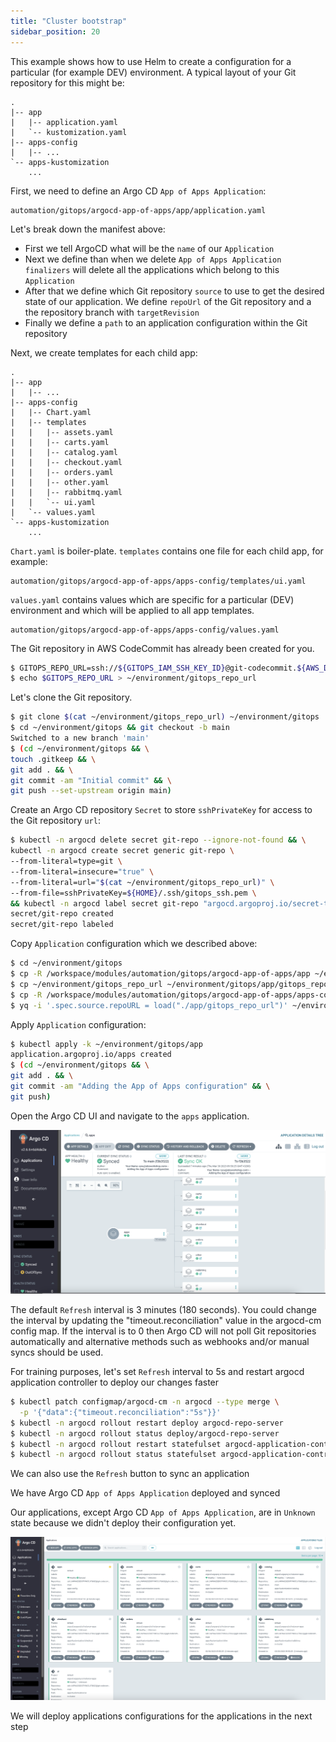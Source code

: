 ```yaml
---
title: "Cluster bootstrap"
sidebar_position: 20
---
```


This example shows how to use Helm to create a configuration for a particular (for example DEV) environment.
A typical layout of your Git repository for this might be:

```
.
|-- app
|   |-- application.yaml
|   `-- kustomization.yaml
|-- apps-config
|   |-- ...
`-- apps-kustomization
    ...
```

First, we need to define an Argo CD `App of Apps Application`:

```file
automation/gitops/argocd-app-of-apps/app/application.yaml
```

Let's break down the manifest above:

- First we tell ArgoCD what will be the `name` of our `Application`
- Next we define than when we delete `App of Apps Application` `finalizers` will delete all the applications which belong to this `Application`
- After that we define which Git repository `source` to use to get the desired state of our application. We define `repoUrl` of the Git repository and a the repository branch with `targetRevision`
- Finally we define a `path` to an application configuration within the Git repository

Next, we create templates for each child app:

```
.
|-- app
|   |-- ...
|-- apps-config
|   |-- Chart.yaml
|   |-- templates
|   |   |-- assets.yaml
|   |   |-- carts.yaml
|   |   |-- catalog.yaml
|   |   |-- checkout.yaml
|   |   |-- orders.yaml
|   |   |-- other.yaml
|   |   |-- rabbitmq.yaml
|   |   `-- ui.yaml
|   `-- values.yaml
`-- apps-kustomization
    ...
```

`Chart.yaml` is boiler-plate. `templates` contains one file for each child app, for example:

```file
automation/gitops/argocd-app-of-apps/apps-config/templates/ui.yaml
```

`values.yaml` contains values which are specific for a particular (DEV) environment and which will be applied to all app templates.

```file
automation/gitops/argocd-app-of-apps/apps-config/values.yaml
```

The Git repository in AWS CodeCommit has already been created for you.

<!-- To access Argo CD UI please use these [instructions](/docs/automation/gitops/argocd/access_argocd) -->

```bash
$ GITOPS_REPO_URL=ssh://${GITOPS_IAM_SSH_KEY_ID}@git-codecommit.${AWS_DEFAULT_REGION}.amazonaws.com/v1/repos/${EKS_CLUSTER_NAME}-gitops
$ echo $GITOPS_REPO_URL > ~/environment/gitops_repo_url
```

Let's clone the Git repository.

```bash
$ git clone $(cat ~/environment/gitops_repo_url) ~/environment/gitops
$ cd ~/environment/gitops && git checkout -b main
Switched to a new branch 'main'
$ (cd ~/environment/gitops && \
touch .gitkeep && \
git add . && \
git commit -am "Initial commit" && \
git push --set-upstream origin main)
```

Create an Argo CD repository `Secret` to store `sshPrivateKey` for access to the Git repository `url`:

```bash
$ kubectl -n argocd delete secret git-repo --ignore-not-found && \
kubectl -n argocd create secret generic git-repo \
--from-literal=type=git \
--from-literal=insecure="true" \
--from-literal=url="$(cat ~/environment/gitops_repo_url)" \
--from-file=sshPrivateKey=${HOME}/.ssh/gitops_ssh.pem \
&& kubectl -n argocd label secret git-repo "argocd.argoproj.io/secret-type=repository"
secret/git-repo created
secret/git-repo labeled
```

Copy `Application` configuration which we described above:

```bash
$ cd ~/environment/gitops
$ cp -R /workspace/modules/automation/gitops/argocd-app-of-apps/app ~/environment/gitops/
$ cp ~/environment/gitops_repo_url ~/environment/gitops/app/gitops_repo_url
$ cp -R /workspace/modules/automation/gitops/argocd-app-of-apps/apps-config ~/environment/gitops/
$ yq -i '.spec.source.repoURL = load("./app/gitops_repo_url")' ~/environment/gitops/apps-config/values.yaml

```

Apply `Application` configuration:

```bash
$ kubectl apply -k ~/environment/gitops/app
application.argoproj.io/apps created
$ (cd ~/environment/gitops && \
git add . && \
git commit -am "Adding the App of Apps configuration" && \
git push)
```

Open the Argo CD UI and navigate to the `apps` application.

![argocd-ui-app-of-apps.png](assets/argocd-ui-app-of-apps.png)

The default `Refresh` interval is 3 minutes (180 seconds). You could change the interval by updating the "timeout.reconciliation" value in the argocd-cm config map. If the interval is to 0 then Argo CD will not poll Git repositories automatically and alternative methods such as webhooks and/or manual syncs should be used.

For training purposes, let's set `Refresh` interval to 5s and restart argocd application controller to deploy our changes faster

```bash
$ kubectl patch configmap/argocd-cm -n argocd --type merge \
  -p '{"data":{"timeout.reconciliation":"5s"}}'
$ kubectl -n argocd rollout restart deploy argocd-repo-server
$ kubectl -n argocd rollout status deploy/argocd-repo-server
$ kubectl -n argocd rollout restart statefulset argocd-application-controller
$ kubectl -n argocd rollout status statefulset argocd-application-controller
```

We can also use the `Refresh` button to sync an application

We have Argo CD `App of Apps Application` deployed and synced

Our applications, except Argo CD `App of Apps Application`, are in `Unknown` state because we didn't deploy their configuration yet.

![argocd-ui-apps.png](assets/argocd-ui-apps-unknown.png)

We will deploy applications configurations for the applications in the next step
